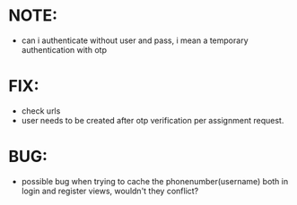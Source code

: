 # NOTE: 
- can i authenticate without user and pass, i mean a temporary authentication with otp

# FIX: 
- check urls
- user needs to be created after otp verification per assignment request.

# BUG:
- possible bug when trying to cache the phonenumber(username) both in login and register views, wouldn't they conflict?
